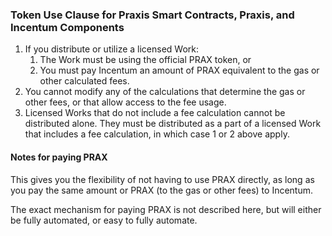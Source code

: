 ### Token Use Clause for Praxis Smart Contracts, Praxis, and Incentum Components

1. If you distribute or utilize a licensed Work:
   1. The Work must be using the official PRAX token, or
   2. You must pay Incentum an amount of PRAX equivalent to the gas or other calculated fees.
2. You cannot modify any of the calculations that determine the gas or other fees, or that allow access to the fee usage.
3. Licensed Works that do not include a fee calculation cannot be distributed alone. They must be distributed as a part of a licensed Work that includes a fee calculation, in which case 1 or 2 above apply.

#### Notes for paying PRAX

This gives you the flexibility of not having to use PRAX directly, as long as you pay the same amount or PRAX (to the gas or other fees) to Incentum. 

The exact mechanism for paying PRAX is not described here, but will either be fully automated, or easy to fully automate.
